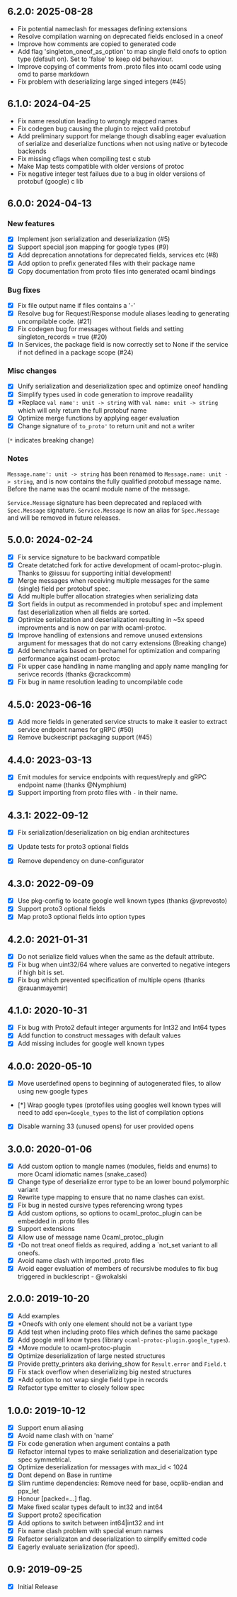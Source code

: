 ## 6.2.0: 2025-08-28
- Fix potential nameclash for messages defining extensions
- Resolve compilation warning on deprecated fields enclosed in a oneof
- Improve how comments are copied to generated code
- Add flag 'singleton\_oneof\_as\_option' to map single field
  onofs to option type (default on). Set to 'false' to keep old
  behaviour.
- Improve copying of comments from .proto files into ocaml code using
  omd to parse markdown
- Fix problem with deserializing large singed integers (#45)

## 6.1.0: 2024-04-25
- Fix name resolution leading to wrongly mapped names
- Fix codegen bug causing the plugin to reject valid protobuf
- Add preliminary support for melange though disabling eager
  evaluation of serialize and deserialize functions when not using
  native or bytecode backends
- Fix missing cflags when compiling test c stub
- Make Map tests compatible with older versions of protoc
- Fix negative integer test failues due to a bug in older versions of protobuf (google) c lib

## 6.0.0: 2024-04-13

### New features
- [x] Implement json serialization and deserialization (#5)
- [x] Support special json mapping for google types (#9)
- [x] Add deprecation annotations for deprecated fields, services etc (#8)
- [x] Add option to prefix generated files with their package name
- [x] Copy documentation from proto files into generated ocaml bindings

### Bug fixes
- [x] Fix file output name if files contains a '-'
- [x] Resolve bug for Request/Response module aliases leading to
generating uncompilable code. (#21)
- [x] Fix codegen bug for messages without fields and setting
singleton_records = true (#20)
- [x] In Services, the package field is now correctly set to None if
      the service if not defined in a package scope (#24)

### Misc changes
- [x] Unify serialization and deserialization spec and optimize oneof
      handling
- [x] Simplify types used in code generation to improve readaility
- [x] *Replace `val name': unit -> string` with `val name: unit ->
string` which will only return the full protobuf name
- [x] Optimize merge functions by applying eager evaluation
- [x] Change signature of `to_proto'` to return unit and not a writer

(`*` indicates breaking change)

### Notes
  `Message.name': unit -> string` has been renamed to `Message.name:
  unit -> string`, and is now contains the fully qualified protobuf
  message name. Before the name was the ocaml module name of the
  message.

  `Service.Message` signature has been deprecated and replaced with
  `Spec.Message` signature. `Service.Message` is now an alias for
  `Spec.Message` and will be removed in future releases.

## 5.0.0: 2024-02-24
- [x] Fix service signature to be backward compatible
- [x] Create detatched fork for active development of
      ocaml-protoc-plugin. Thanks to @issuu for supporting initial
      development!
- [x] Merge messages when receiving multiple messages for the same
      (single) field per protobuf spec.
- [x] Add multiple buffer allocation strategies when serializing data
- [x] Sort fields in output as recommended in protobuf spec and
      implement fast deserialization when all fields are sorted.
- [x] Optimize serialization and deserialization resulting in ~5x
      speed improvments and is now on par with ocaml-protoc.
- [x] Improve handling of extensions and remove unused extensions
      argument for messages that do not carry extensions (Breaking change)
- [x] Add benchmarks based on bechamel for optimization and comparing
      performance against ocaml-protoc
- [x] Fix upper case handling in name mangling and apply name mangling
      for serivce records (thanks @crackcomm)
- [x] Fix bug in name resolution leading to uncompilable code

## 4.5.0: 2023-06-16
- [x] Add more fields in generated service structs to make it easier
      to extract service endpoint names for gRPC (#50)
- [x] Remove buckescript packaging support (#45)

## 4.4.0: 2023-03-13
- [x] Emit modules for service endpoints with request/reply and gRPC
      endpoint name (thanks @Nymphium)
- [x] Support importing from proto files with `-` in their name.

## 4.3.1: 2022-09-12
- [x] Fix serialization/deserialization on big endian architectures
- [x] Update tests for proto3 optional fields
- [x] Remove dependency on dune-configurator


## 4.3.0: 2022-09-09
- [x] Use pkg-config to locate google well known types (thanks @vprevosto)
- [x] Support proto3 optional fields
- [x] Map proto3 optional fields into option types

## 4.2.0: 2021-01-31
- [x] Do not serialize field values when the same as the default
      attribute.
- [x] Fix bug when uint32/64 where values are converted to negative
      integers if high bit is set.
- [x] Fix bug which prevented specification of multiple opens (thanks @rauanmayemir)

## 4.1.0: 2020-10-31
- [x] Fix bug with Proto2 default integer arguments for Int32 and
      Int64 types
- [x] Add function to construct messages with default values
- [x] Add missing includes for google well known types

## 4.0.0: 2020-05-10
- [x] Move userdefined opens to beginning of autogenerated files, to
      allow using new google types
- [*] Wrap google types (protofiles using googles well known types
      will need to add `open=Google_types` to the list of compilation options
- [x] Disable warning 33 (unused opens) for user provided opens

## 3.0.0: 2020-01-06
- [x] Add custom option to mangle names (modules, fields and enums) to
      more Ocaml idiomatic names (snake_cased)
- [x] Change type of deserialize error type to be an lower bound polymorphic variant
- [x] Rewrite type mapping to ensure that no name clashes can exist.
- [x] Fix bug in nested cursive types referencing wrong types
- [x] Add custom options, so options to ocaml\_protoc\_plugin can be
      embedded in .proto files
- [x] Support extensions
- [x] Allow use of message name Ocaml\_protoc\_plugin
- [x] `*`Do not treat oneof fields as required, adding a `not_set variant
      to all oneofs.
- [x] Avoid name clash with imported .proto files
- [x] Avoid eager evaluation of members of recursivbe modules to fix
      bug triggered in bucklescript - @wokalski

## 2.0.0: 2019-10-20
- [x] Add examples
- [x] *Oneofs with only one element should not be a variant type
- [x] Add test when including proto files which defines the same package
- [x] Add google well know types (library `ocaml-protoc-plugin.google_types`).
- [x] *Move module to ocaml-protoc-plugin
- [x] Optimize deserialization of large nested structures
- [x] Provide pretty_printers aka deriving_show for `Result.error` and `Field.t`
- [x] Fix stack overflow when deserializing big nested structures
- [x] *Add option to not wrap single field type in records
- [x] Refactor type emitter to closely follow spec

## 1.0.0: 2019-10-12
- [x] Support enum aliasing
- [x] Avoid name clash with on 'name'
- [x] Fix code generation when argument contains a path
- [x] Refactor internal types to make serialization and
      deserialization type spec symmetrical.
- [x] Optimize deserialization for messages with max_id < 1024
- [x] Dont depend on Base in runtime
- [x] Slim runtime dependencies: Remove need for base, ocplib-endian
      and ppx_let
- [x] Honour [packed=...] flag.
- [x] Make fixed scalar types default to int32 and int64
- [x] Support proto2 specification
- [x] Add options to switch between int64|int32 and int
- [x] Fix name clash problem with special enum names
- [x] Refactor serializaton and deserialization to simplify emitted code
- [x] Eagerly evaluate serialization (for speed).

## 0.9: 2019-09-25
- [x] Initial Release
